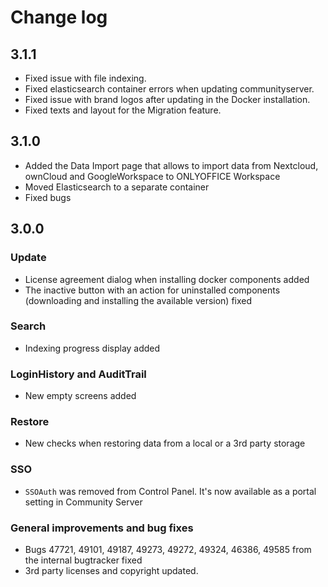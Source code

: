 # Change log

## 3.1.1

* Fixed issue with file indexing.
* Fixed elasticsearch container errors when updating communityserver.
* Fixed issue with brand logos after updating in the Docker installation.
* Fixed texts and layout for the Migration feature.

## 3.1.0

* Added the Data Import page that allows to import data from Nextcloud, ownCloud and GoogleWorkspace to ONLYOFFICE Workspace
* Moved Elasticsearch to a separate container
* Fixed bugs

## 3.0.0

### Update

* License agreement dialog when installing docker components added
* The inactive button with an action for uninstalled components (downloading and installing the available version) fixed

### Search

* Indexing progress display added

### LoginHistory and AuditTrail

* New empty screens added

### Restore

* New checks when restoring data from a local or a 3rd party storage

### SSO

* `SSOAuth` was removed from Control Panel. It's now available as a portal setting in Community Server

### General improvements and bug fixes

* Bugs 47721, 49101, 49187, 49273, 49272, 49324, 46386, 49585 from the internal bugtracker fixed
* 3rd party licenses and copyright updated. 
